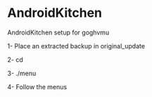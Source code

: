 AndroidKitchen
==============

AndroidKitchen setup for goghvmu

1- Place an extracted backup in original_update

2- cd <path-to-androidkitchen>

3- ./menu

4- Follow the menus
